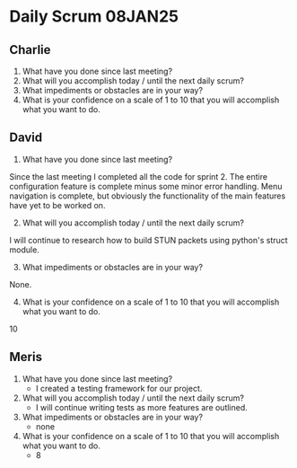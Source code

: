 # Daily Scrum 08JAN25

## Charlie

1. What have you done since last meeting?
2. What will you accomplish today / until the next daily scrum?
3. What impediments or obstacles are in your way?
4. What is your confidence on a scale of 1 to 10 that you will accomplish what you want to do.

## David

1. What have you done since last meeting?

Since the last meeting I completed all the code for sprint 2. The entire configuration feature is complete minus some minor error handling. Menu navigation is complete, but obviously the functionality of the main features have yet to be worked on.

2. What will you accomplish today / until the next daily scrum?

I will continue to research how to build STUN packets using python's struct module.

3. What impediments or obstacles are in your way?

None.

4. What is your confidence on a scale of 1 to 10 that you will accomplish what you want to do.

10

## Meris

1. What have you done since last meeting?
   - I created a testing framework for our project.
3. What will you accomplish today / until the next daily scrum?
   - I will continue writing tests as more features are outlined.
5. What impediments or obstacles are in your way?
   - none
7. What is your confidence on a scale of 1 to 10 that you will accomplish what you want to do.
   - 8
